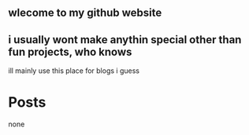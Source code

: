 ## wlecome to my github website
## i usually wont make anythin special other than fun projects, who knows
ill mainly use this place for blogs i guess


# Posts
none
